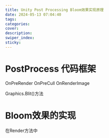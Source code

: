 ```yaml
---
title: Unity Post Processing Bloom效果实现原理
date: 2024-05-13 07:04:40
tags:
categories:
cover:
description:
swiper_index:
sticky:
---
```


# PostProcess 代码框架

OnPreRender
OnPreCull
OnRenderImage

Graphics.Blit()方法



# Bloom效果的实现

在Render方法中